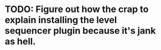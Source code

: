 # TODO: Figure out how the crap to explain installing the level sequencer plugin because it's jank as hell.